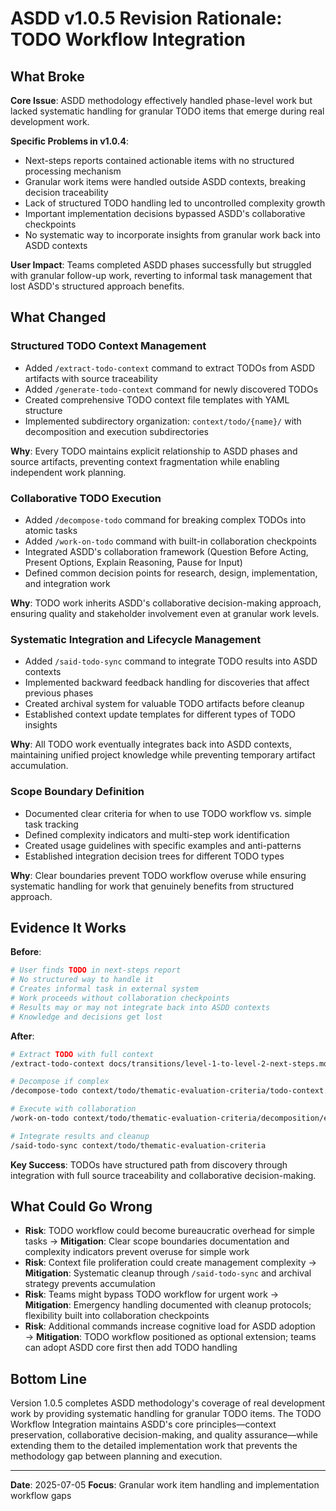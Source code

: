 # ASDD v1.0.5 Revision Rationale: TODO Workflow Integration

## What Broke

**Core Issue**: ASDD methodology effectively handled phase-level work but lacked systematic handling for granular TODO items that emerge during real development work.

**Specific Problems in v1.0.4**:
- Next-steps reports contained actionable items with no structured processing mechanism
- Granular work items were handled outside ASDD contexts, breaking decision traceability
- Lack of structured TODO handling led to uncontrolled complexity growth
- Important implementation decisions bypassed ASDD's collaborative checkpoints
- No systematic way to incorporate insights from granular work back into ASDD contexts

**User Impact**: Teams completed ASDD phases successfully but struggled with granular follow-up work, reverting to informal task management that lost ASDD's structured approach benefits.

## What Changed

### Structured TODO Context Management
- Added `/extract-todo-context` command to extract TODOs from ASDD artifacts with source traceability
- Added `/generate-todo-context` command for newly discovered TODOs
- Created comprehensive TODO context file templates with YAML structure
- Implemented subdirectory organization: `context/todo/{name}/` with decomposition and execution subdirectories

**Why**: Every TODO maintains explicit relationship to ASDD phases and source artifacts, preventing context fragmentation while enabling independent work planning.

### Collaborative TODO Execution
- Added `/decompose-todo` command for breaking complex TODOs into atomic tasks
- Added `/work-on-todo` command with built-in collaboration checkpoints
- Integrated ASDD's collaboration framework (Question Before Acting, Present Options, Explain Reasoning, Pause for Input)
- Defined common decision points for research, design, implementation, and integration work

**Why**: TODO work inherits ASDD's collaborative decision-making approach, ensuring quality and stakeholder involvement even at granular work levels.

### Systematic Integration and Lifecycle Management
- Added `/said-todo-sync` command to integrate TODO results into ASDD contexts
- Implemented backward feedback handling for discoveries that affect previous phases
- Created archival system for valuable TODO artifacts before cleanup
- Established context update templates for different types of TODO insights

**Why**: All TODO work eventually integrates back into ASDD contexts, maintaining unified project knowledge while preventing temporary artifact accumulation.

### Scope Boundary Definition
- Documented clear criteria for when to use TODO workflow vs. simple task tracking
- Defined complexity indicators and multi-step work identification
- Created usage guidelines with specific examples and anti-patterns
- Established integration decision trees for different TODO types

**Why**: Clear boundaries prevent TODO workflow overuse while ensuring systematic handling for work that genuinely benefits from structured approach.

## Evidence It Works

**Before**:
```bash
# User finds TODO in next-steps report
# No structured way to handle it
# Creates informal task in external system
# Work proceeds without collaboration checkpoints
# Results may or may not integrate back into ASDD contexts
# Knowledge and decisions get lost
```

**After**:
```bash
# Extract TODO with full context
/extract-todo-context docs/transitions/level-1-to-level-2-next-steps.md "Thematic evaluation criteria"

# Decompose if complex
/decompose-todo context/todo/thematic-evaluation-criteria/todo-context.yml

# Execute with collaboration
/work-on-todo context/todo/thematic-evaluation-criteria/decomposition/eval-rubric/todo-context.yml

# Integrate results and cleanup
/said-todo-sync context/todo/thematic-evaluation-criteria
```

**Key Success**: TODOs have structured path from discovery through integration with full source traceability and collaborative decision-making.

## What Could Go Wrong

- **Risk**: TODO workflow could become bureaucratic overhead for simple tasks → **Mitigation**: Clear scope boundaries documentation and complexity indicators prevent overuse for simple work
- **Risk**: Context file proliferation could create management complexity → **Mitigation**: Systematic cleanup through `/said-todo-sync` and archival strategy prevents accumulation
- **Risk**: Teams might bypass TODO workflow for urgent work → **Mitigation**: Emergency handling documented with cleanup protocols; flexibility built into collaboration checkpoints
- **Risk**: Additional commands increase cognitive load for ASDD adoption → **Mitigation**: TODO workflow positioned as optional extension; teams can adopt ASDD core first then add TODO handling

## Bottom Line

Version 1.0.5 completes ASDD methodology's coverage of real development work by providing systematic handling for granular TODO items. The TODO Workflow Integration maintains ASDD's core principles—context preservation, collaborative decision-making, and quality assurance—while extending them to the detailed implementation work that prevents the methodology gap between planning and execution.

---

**Date**: 2025-07-05
**Focus**: Granular work item handling and implementation workflow gaps